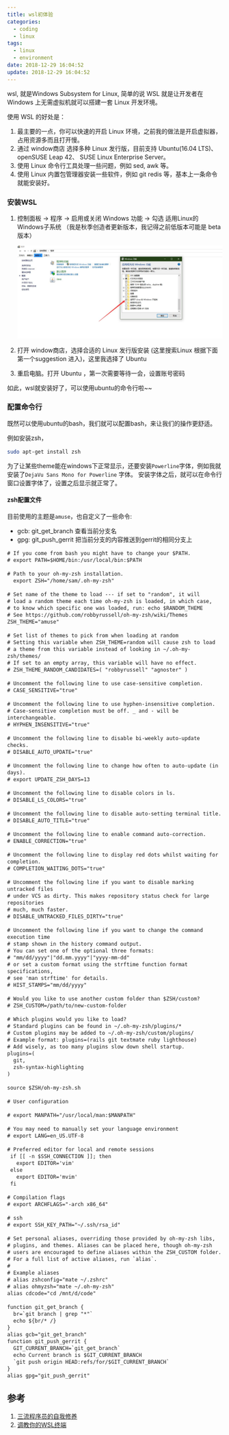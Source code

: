 ```yaml
---
title: wsl初体验
categories:
  - coding
  - linux
tags:
  - linux
  - environment
date: 2018-12-29 16:04:52
update: 2018-12-29 16:04:52
---
```



wsl, 就是Windows Subsystem for Linux, 简单的说 WSL 就是让开发者在 Windows 上无需虚拟机就可以搭建一套 Linux 开发环境。

使用 WSL 的好处是：

1. 最主要的一点，你可以快速的开启 Linux 环境，之前我的做法是开启虚拟器，占用资源多而且打开慢。
2. 通过 window商店 选择多种 Linux 发行版，目前支持 Ubuntu(16.04 LTS)、openSUSE Leap 42、 SUSE Linux Enterprise Server。
3. 使用 Linux 命令行工具处理一些问题，例如 sed, awk 等。
4. 使用 Linux 内置包管理器安装一些软件，例如 git redis 等，基本上一条命令就能安装好。

<!-- more -->

### 安装WSL

1. 控制面板 -> 程序 -> 启用或关闭 Windows 功能 -> 勾选 适用Linux的Windows子系统 （我是秋季创造者更新版本，我记得之前低版本可能是 beta 版本）

   ![\images\wsl](..\images\wsl.jpg)

2. 打开 window商店，选择合适的 Linux 发行版安装 (这里搜索Linux 根据下面第一个suggestion 进入)，这里我选择了 Ubuntu

3. 重启电脑。打开 Ubuntu ，第一次需要等待一会，设置账号密码

如此，wsl就安装好了，可以使用ubuntu的命令行啦~~

### 配置命令行

既然可以使用ubuntu的bash，我们就可以配置bash，来让我们的操作更舒适。

例如安装zsh，

```bash
sudo apt-get install zsh
```

为了让某些theme能在windows下正常显示，还要安装`Powerline`字体，例如我就安装了`DejaVu Sans Mono for Powerline` 字体。
安装字体之后，就可以在命令行窗口设置字体了，设置之后显示就正常了。


#### zsh配置文件

目前使用的主题是`amuse`，也自定义了一些命令:

- gcb: git_get_branch 查看当前分支名
- gpg: git_push_gerrit 把当前分支的内容推送到gerrit的相同分支上


```
# If you come from bash you might have to change your $PATH.
# export PATH=$HOME/bin:/usr/local/bin:$PATH

# Path to your oh-my-zsh installation.
  export ZSH="/home/sam/.oh-my-zsh"

# Set name of the theme to load --- if set to "random", it will
# load a random theme each time oh-my-zsh is loaded, in which case,
# to know which specific one was loaded, run: echo $RANDOM_THEME
# See https://github.com/robbyrussell/oh-my-zsh/wiki/Themes
ZSH_THEME="amuse"

# Set list of themes to pick from when loading at random
# Setting this variable when ZSH_THEME=random will cause zsh to load
# a theme from this variable instead of looking in ~/.oh-my-zsh/themes/
# If set to an empty array, this variable will have no effect.
# ZSH_THEME_RANDOM_CANDIDATES=( "robbyrussell" "agnoster" )

# Uncomment the following line to use case-sensitive completion.
# CASE_SENSITIVE="true"

# Uncomment the following line to use hyphen-insensitive completion.
# Case-sensitive completion must be off. _ and - will be interchangeable.
# HYPHEN_INSENSITIVE="true"

# Uncomment the following line to disable bi-weekly auto-update checks.
# DISABLE_AUTO_UPDATE="true"

# Uncomment the following line to change how often to auto-update (in days).
# export UPDATE_ZSH_DAYS=13

# Uncomment the following line to disable colors in ls.
# DISABLE_LS_COLORS="true"

# Uncomment the following line to disable auto-setting terminal title.
# DISABLE_AUTO_TITLE="true"

# Uncomment the following line to enable command auto-correction.
# ENABLE_CORRECTION="true"

# Uncomment the following line to display red dots whilst waiting for completion.
# COMPLETION_WAITING_DOTS="true"

# Uncomment the following line if you want to disable marking untracked files
# under VCS as dirty. This makes repository status check for large repositories
# much, much faster.
# DISABLE_UNTRACKED_FILES_DIRTY="true"

# Uncomment the following line if you want to change the command execution time
# stamp shown in the history command output.
# You can set one of the optional three formats:
# "mm/dd/yyyy"|"dd.mm.yyyy"|"yyyy-mm-dd"
# or set a custom format using the strftime function format specifications,
# see 'man strftime' for details.
# HIST_STAMPS="mm/dd/yyyy"

# Would you like to use another custom folder than $ZSH/custom?
# ZSH_CUSTOM=/path/to/new-custom-folder

# Which plugins would you like to load?
# Standard plugins can be found in ~/.oh-my-zsh/plugins/*
# Custom plugins may be added to ~/.oh-my-zsh/custom/plugins/
# Example format: plugins=(rails git textmate ruby lighthouse)
# Add wisely, as too many plugins slow down shell startup.
plugins=(
  git,
  zsh-syntax-highlighting
)

source $ZSH/oh-my-zsh.sh

# User configuration

# export MANPATH="/usr/local/man:$MANPATH"

# You may need to manually set your language environment
# export LANG=en_US.UTF-8

# Preferred editor for local and remote sessions
 if [[ -n $SSH_CONNECTION ]]; then
   export EDITOR='vim'
 else
   export EDITOR='mvim'
 fi

# Compilation flags
# export ARCHFLAGS="-arch x86_64"

# ssh
# export SSH_KEY_PATH="~/.ssh/rsa_id"

# Set personal aliases, overriding those provided by oh-my-zsh libs,
# plugins, and themes. Aliases can be placed here, though oh-my-zsh
# users are encouraged to define aliases within the ZSH_CUSTOM folder.
# For a full list of active aliases, run `alias`.
#
# Example aliases
# alias zshconfig="mate ~/.zshrc"
# alias ohmyzsh="mate ~/.oh-my-zsh"
alias cdcode="cd /mnt/d/code"

function git_get_branch {
  br=`git branch | grep "*"`
  echo ${br/* /}
}
alias gcb="git_get_branch"
function git_push_gerrit {
  GIT_CURRENT_BRANCH=`git_get_branch`
  echo Current branch is $GIT_CURRENT_BRANCH
  `git push origin HEAD:refs/for/$GIT_CURRENT_BRANCH`
}
alias gpg="git_push_gerrit"
```


## 参考

1. [三流程序员的自我修养](https://www.cnblogs.com/javanoob/p/wsl.html)
2. [调教你的WSL终端](https://www.jianshu.com/p/b147735ff3f2)
